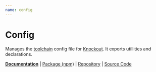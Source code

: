```yaml
---
name: config
---
```


# Config

<!-- @include docs/parts/packages/config/description.md-->

Manages the [toolchain] config file for [Knockout]. It exports utillities and declarations.

<!-- /include -->

<!-- @include docs/parts/package-nav.md -->

[**Documentation**](https://kolint.github.io/next) | [Package (npm)](https://npmjs.com/package/@kolint/config) | [Repository](https://github.com/kolint/next) | [Source Code](https://github.com/kolint/next/tree/main/packages/config)

<!-- /include -->

<!-- @include docs/parts/reference.md -->

[TypeScript]: https://typescriptlang.org
[ESLint]: https://eslint.org
[Knockout]: https://knockoutjs.com
[toolchain]: https://kolint.github.io/next

<!-- /include -->
